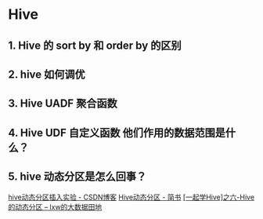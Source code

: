# Hive

## 1. Hive 的 sort by 和 order by 的区别

## 2. hive 如何调优

## 3. Hive UADF 聚合函数  

## 4. Hive UDF 自定义函数  他们作用的数据范围是什么？

## 5. hive 动态分区是怎么回事？

[hive动态分区插入实验 - CSDN博客](https://blog.csdn.net/wzy0623/article/details/50817883)
[Hive动态分区 - 简书](https://www.jianshu.com/p/e7debf0980e3)
[[一起学Hive]之六-Hive的动态分区 – lxw的大数据田地](http://lxw1234.com/archives/2015/06/286.htm)
